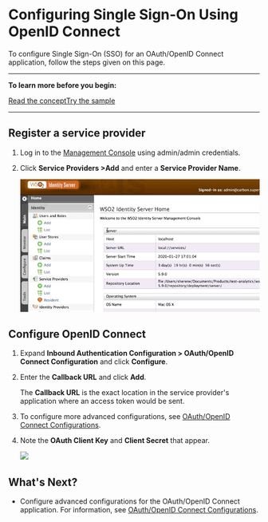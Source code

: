 # Configuring Single Sign-On Using OpenID Connect

To configure Single Sign-On (SSO) for an OAuth/OpenID Connect application, follow the steps given on this page. 

----
**To learn more before you begin:** 

 <a class="conceptbtn_a" href="#" target="_blank" rel="nofollow noopener">Read the concept</a><a class="samplebtn_a" href="#" target="_blank" rel="nofollow noopener">Try the sample</a>

 ----

## Register a service provider

1. Log in to the [Management Console](https://localhost:9443/carbon/) using admin/admin credentials. 

2. Click **Service Providers >Add** and enter a **Service Provider Name**. 

    [![register-oidc-service-provider](../assets/img/guides/register-oidc-service-provider.gif)](../assets/img/guides/register-oidc-service-provider.gif)

## Configure OpenID Connect

1. Expand **Inbound Authentication Configuration > OAuth/OpenID Connect Configuration** and click **Configure**.

2. Enter the **Callback URL** and click **Add**. 

    The **Callback URL** is the exact location in the service provider's application where an access token would be sent. 
    
3. To configure more advanced configurations, see [OAuth/OpenID Connect Configurations](../../guides/oauth-oidc-configurations). 

4. Note the **OAuth Client Key** and **Client Secret** that appear. 

   <img name='configure-sp-oidc' src='../../assets/img/guides/configure-sp-oidc.gif' class='img-zoomable'/>

## What's Next? 

- Configure advanced configurations for the OAuth/OpenID Connect application. For information, see [OAuth/OpenID Connect Configurations](../../guides/oauth-oidc-configurations). 



